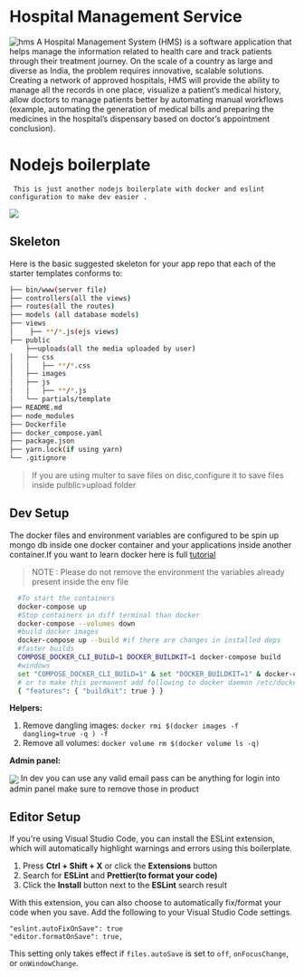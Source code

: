 # Hospital Management Service
![hms](https://socialify.git.ci/Imperial-lord/hms/image?description=1&descriptionEditable=HMS%20is%20a%20software%20application%20that%20helps%20manage%20the%20information%20related%20to%20health%20care%20and%20track%20patients%27%20treatment%20journey.&font=Inter&forks=1&issues=1&pattern=Circuit%20Board&pulls=1&stargazers=1&theme=Light)
 A Hospital Management System (HMS) is a software application that helps manage the information related to health care and track patients through their treatment journey. On the scale of a country as large and diverse as India, the problem requires innovative, scalable solutions. Creating a network of approved hospitals, HMS will provide the ability to manage all the records in one place, visualize a patient’s medical history, allow doctors to manage patients better by automating manual workflows (example, automating the generation of medical bills and preparing the medicines in the hospital’s dispensary based on doctor’s appointment conclusion).

# Nodejs boilerplate    
     This is just another nodejs boilerplate with docker and eslint configuration to make dev easier .

<img align="center" src="./public/images/landing.png"/>

## Skeleton

Here is the basic suggested skeleton for your app repo that each of the starter templates conforms to:

```bash
├── bin/www(server file)
├── controllers(all the views)
├── routes(all the routes)
├── models (all database models)
├── views
│    ├── **/*.js(ejs views)
├── public
    ├──uploads(all the media uploaded by user)
│   ├── css
│   │   ├── **/*.css
│   ├── images
│   ├── js
│   │   ├── **/*.js
│   └── partials/template
├── README.md
├── node_modules
├── Dockerfile
├── docker_compose.yaml
├── package.json
├── yarn.lock(if using yarn)
└── .gitignore
```

> If you are using multer to save files on disc,configure it to save files inside pulblic>upload folder

## Dev Setup

The docker files and environment variables are configured to be spin up mongo db inside one docker container and your applications inside another container.If you want to learn docker here is full [tutorial]()

> NOTE : Please do not remove the environment the variables already present inside the env file

```bash
  #To start the containers
  docker-compose up
  #Stop containers in diff terminal than docker
  docker-compose --volumes down
  #build docker images 
  docker-compose up --build #if there are changes in installed deps
  #faster builds
  COMPOSE_DOCKER_CLI_BUILD=1 DOCKER_BUILDKIT=1 docker-compose build
  #windows
  set "COMPOSE_DOCKER_CLI_BUILD=1" & set "DOCKER_BUILDKIT=1" & docker-compose build
  # or to make this permanent add following to docker daemon /etc/docker/daemon.json
  { "features": { "buildkit": true } }
```

**Helpers:**
1. Remove dangling images: `docker rmi $(docker images -f dangling=true -q ) -f`
2. Remove all volumes: `docker volume rm $(docker volume ls -q)`




**Admin panel:**

<img align="center" src="./public/images/admin.png"/>
In dev you can use any valid email  pass can be anything for login into admin panel make sure to remove those in product


## Editor Setup

If you're using Visual Studio Code, you can install the ESLint extension, which
will automatically highlight warnings and errors using this boilerplate.

1. Press **Ctrl + Shift + X** or click the **Extensions** button
2. Search for **ESLint** and **Prettier(to format your code)**
3. Click the **Install** button next to the **ESLint** search result

With this extension, you can also choose to automatically fix/format your code
when you save. Add the following to your Visual Studio Code settings.

```
"eslint.autoFixOnSave": true
"editor.formatOnSave": true,
```

This setting only takes effect if `files.autoSave` is set to `off`,
`onFocusChange`, or `onWindowChange`.
